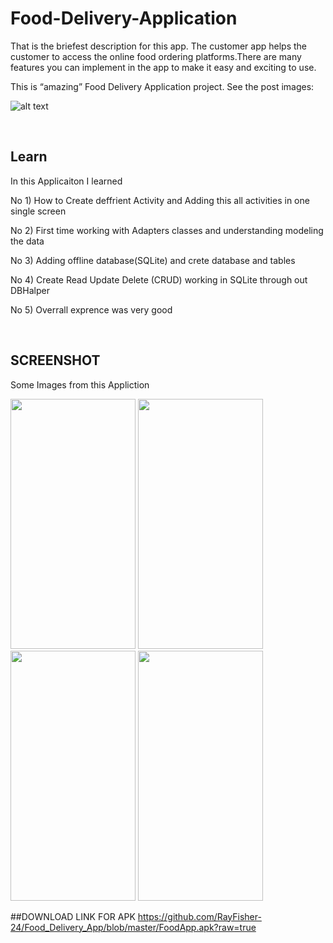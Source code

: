 # Food-Delivery-Application
That is the briefest description for this app. The customer app helps the customer to access the online food ordering platforms.There are many features you can implement in the app to make it easy and exciting to use.

This is “amazing” Food Delivery Application project. See the post images: 

![alt text](https://miro.medium.com/max/1400/1*G2qGHJgMO4C3Meszv6Xqvg.png)


<br>

## Learn
In this Applicaiton I learned

No 1) How to Create deffrient Activity and Adding this all activities in one single screen

No 2) First time working with Adapters classes and understanding modeling the data

No 3) Adding offline database(SQLite) and crete database and tables

No 4) Create Read Update Delete (CRUD) working in SQLite through out DBHalper

No 5) Overrall exprence was very good

<br>

## SCREENSHOT
Some Images from this Appliction

<img src="https://raw.githubusercontent.com/RayFisher-24/Food_Delivery_App/master/Screenshot/Home%20Page.jpg" width="200" height="400" />  <img src="https://raw.githubusercontent.com/RayFisher-24/Food_Delivery_App/master/Screenshot/Cart%20Page.jpg" width="200" height="400" />
<img src="https://raw.githubusercontent.com/RayFisher-24/Food_Delivery_App/master/Screenshot/Order%20Page.jpg" width="200" height="400" />
<img src="https://raw.githubusercontent.com/RayFisher-24/Food_Delivery_App/master/Screenshot/Update%20page.jpg" width="200" height="400" />

##DOWNLOAD LINK FOR APK
https://github.com/RayFisher-24/Food_Delivery_App/blob/master/FoodApp.apk?raw=true
